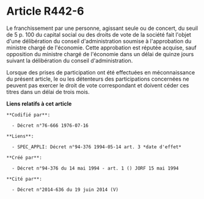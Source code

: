# Article R442-6

Le franchissement par une personne, agissant seule ou de concert, du seuil de 5 p. 100 du capital social ou des droits de
vote de la société fait l'objet d'une délibération du conseil d'administration soumise à l'approbation du ministre chargé de
l'économie. Cette approbation est réputée acquise, sauf opposition du ministre chargé de l'économie dans un délai de quinze
jours suivant la délibération du conseil d'administration.

Lorsque des prises de participation ont été effectuées en méconnaissance du présent article, le ou les détenteurs des
participations concernées ne peuvent pas exercer le droit de vote correspondant et doivent céder ces titres dans un délai de
trois mois.

**Liens relatifs à cet article**

	**Codifié par**:

	  - Décret n°76-666 1976-07-16

	**Liens**:

	  - SPEC_APPLI: Décret n°94-376 1994-05-14 art. 3 *date d'effet*

	**Créé par**:

	  - Décret n°94-376 du 14 mai 1994 - art. 1 () JORF 15 mai 1994

	**Cité par**:

	  - Décret n°2014-636 du 19 juin 2014 (V)
